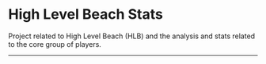 # High Level Beach Stats
Project related to High Level Beach (HLB) and the analysis and stats related to the core group of players.

---
